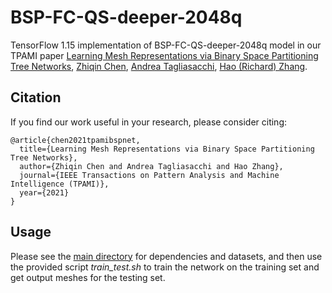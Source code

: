 # BSP-FC-QS-deeper-2048q
TensorFlow 1.15 implementation of BSP-FC-QS-deeper-2048q model in our TPAMI paper [Learning Mesh Representations via Binary Space Partitioning Tree Networks](https://arxiv.org/abs/2106.14274), [Zhiqin Chen](https://www.sfu.ca/~zhiqinc/), [Andrea Tagliasacchi](https://gfx.uvic.ca/people/ataiya/), [Hao (Richard) Zhang](https://www.cs.sfu.ca/~haoz/).


## Citation
If you find our work useful in your research, please consider citing:

	@article{chen2021tpamibspnet,
	  title={Learning Mesh Representations via Binary Space Partitioning Tree Networks},
	  author={Zhiqin Chen and Andrea Tagliasacchi and Hao Zhang},
	  journal={IEEE Transactions on Pattern Analysis and Machine Intelligence (TPAMI)},
	  year={2021}
	}


## Usage

Please see the [main directory](https://github.com/czq142857/BSP-NET-original) for dependencies and datasets, and then use the provided script *train_test.sh* to train the network on the training set and get output meshes for the testing set.

